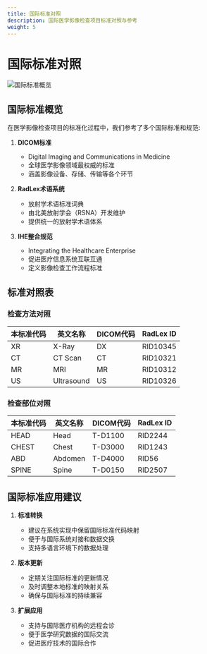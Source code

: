 ```yaml
---
title: 国际标准对照
description: 国际医学影像检查项目标准对照与参考
weight: 5
---
```


# 国际标准对照

<div class="standard-image-container">
    <img src="/images/1629210492282.jpeg" alt="国际标准概览" class="standard-image">
</div>

## 国际标准概览

在医学影像检查项目的标准化过程中，我们参考了多个国际标准和规范:

1. **DICOM标准**
   - Digital Imaging and Communications in Medicine
   - 全球医学影像领域最权威的标准
   - 涵盖影像设备、存储、传输等各个环节

2. **RadLex术语系统**
   - 放射学术语标准词典
   - 由北美放射学会（RSNA）开发维护
   - 提供统一的放射学术语体系

3. **IHE整合规范**
   - Integrating the Healthcare Enterprise
   - 促进医疗信息系统互联互通
   - 定义影像检查工作流程标准

## 标准对照表

### 检查方法对照

| 本标准代码 | 英文名称 | DICOM代码 | RadLex ID |
|------------|----------|------------|-----------|
| XR         | X-Ray    | DX         | RID10345  |
| CT         | CT Scan  | CT         | RID10321  |
| MR         | MRI      | MR         | RID10312  |
| US         | Ultrasound| US        | RID10326  |

### 检查部位对照

| 本标准代码 | 英文名称 | DICOM代码 | RadLex ID |
|------------|----------|------------|-----------|
| HEAD       | Head     | T-D1100    | RID2244   |
| CHEST      | Chest    | T-D3000    | RID1243   |
| ABD        | Abdomen  | T-D4000    | RID56     |
| SPINE      | Spine    | T-D0150    | RID2507   |

## 国际标准应用建议

1. **标准转换**
   - 建议在系统实现中保留国际标准代码映射
   - 便于与国际系统对接和数据交换
   - 支持多语言环境下的数据处理

2. **版本更新**
   - 定期关注国际标准的更新情况
   - 及时调整本地标准的映射关系
   - 确保与国际标准的持续兼容

3. **扩展应用**
   - 支持与国际医疗机构的远程会诊
   - 便于医学研究数据的国际交流
   - 促进医疗技术的国际合作
